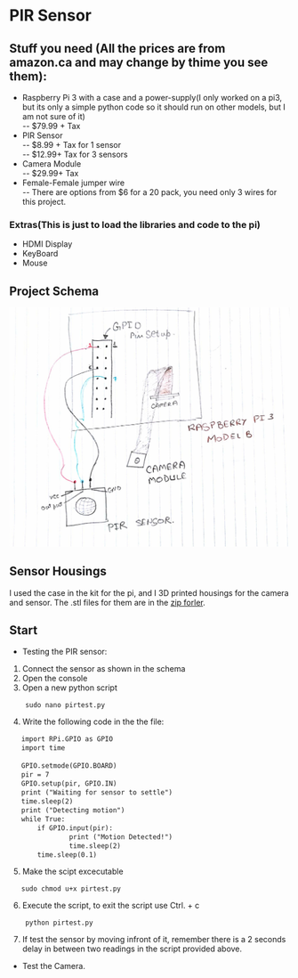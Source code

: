 # PIR Sensor

## Stuff you need (All the prices are from amazon.ca and may change by thime you see them):
- Raspberry Pi 3 with a case and a power-supply(I only worked on a pi3, but its only a simple python code so it should run on other models, but I am not sure of it)<br>
-- $79.99 + Tax
- PIR Sensor <br>
-- $8.99 + Tax for 1 sensor<br>
-- $12.99+ Tax for 3 sensors
- Camera Module<br>
-- $29.99+ Tax
- Female-Female jumper wire<br>
-- There are options from $6 for a 20 pack, you need only 3 wires for this project.
### Extras(This is just to load the libraries and code to the pi)
- HDMI Display
- KeyBoard
- Mouse

## Project Schema
![Alt text](https://github.com/AbhaySingla/college/blob/master/project%20Schema.jpeg)

## Sensor Housings
I used the case in the kit for the pi, and I 3D printed housings for the camera and sensor.
The .stl files for them are in the [zip forler](https://github.com/AbhaySingla/college/blob/master/3d%20printing.zip).

## Start
- Testing the PIR sensor:
1.  Connect the sensor as shown in the schema
2.  Open the console
3.  Open a new python script
  ```Shell
      sudo nano pirtest.py
 ```
 4. Write the following code in the the file:
  ```Shell
     import RPi.GPIO as GPIO                           
     import time
     
     GPIO.setmode(GPIO.BOARD)
     pir = 7
     GPIO.setup(pir, GPIO.IN)
     print ("Waiting for sensor to settle")
     time.sleep(2)
     print ("Detecting motion")
     while True:
         if GPIO.input(pir):
                 print ("Motion Detected!")
                 time.sleep(2)
         time.sleep(0.1)

 ```
 5. Make the scipt excecutable
  ```Shell
     sudo chmod u+x pirtest.py
  ``` 
 6. Execute the script, to exit the script use Ctrl. + c 
 ```Shell
     python pirtest.py
 ```
 7. If test the sensor by moving infront of it, remember there is a 2 seconds delay in between two readings in the script provided above.
 
- Test the Camera.

